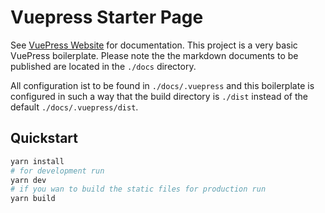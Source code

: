 # Vuepress Starter Page

See [VuePress Website](https://vuepress.vuejs.org/) for documentation. This
project is a very basic VuePress boilerplate. Please note the the markdown
documents to be published are located in the `./docs` directory. 

All configuration ist to be found in `./docs/.vuepress` and this boilerplate is
configured in such a way that the build directory is `./dist` instead of the
default `./docs/.vuepress/dist`.

## Quickstart

```bash
yarn install
# for development run
yarn dev
# if you wan to build the static files for production run
yarn build
```
